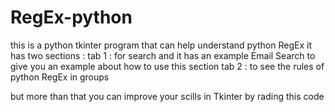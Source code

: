 # RegEx-python
this is a python tkinter program that can help understand python RegEx
it has two sections :
  tab 1 : for search and it has an example Email Search to give you an example about how to use this section
  tab 2 : to see the rules of python RegEx in groups

but more than that you can improve your scills in Tkinter by rading this code
